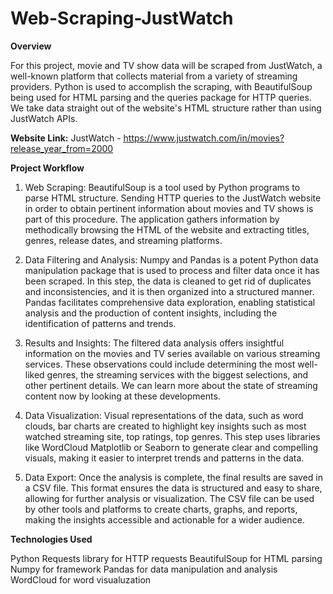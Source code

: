 # Web-Scraping-JustWatch

**Overview**

For this project, movie and TV show data will be scraped from JustWatch, a well-known platform that collects material from a variety of streaming providers. Python is used to accomplish the scraping, with BeautifulSoup being used for HTML parsing and the queries package for HTTP queries. We take data straight out of the website's HTML structure rather than using JustWatch APIs.

**Website Link:**
JustWatch - https://www.justwatch.com/in/movies?release_year_from=2000

**Project Workflow**
1. Web Scraping:
BeautifulSoup is a tool used by Python programs to parse HTML structure. Sending HTTP queries to the JustWatch website in order to obtain pertinent information about movies and TV shows is part of this procedure. The application gathers information by methodically browsing the HTML of the website and extracting titles, genres, release dates, and streaming platforms.

2. Data Filtering and Analysis:
Numpy and Pandas is a potent Python data manipulation package that is used to process and filter data once it has been scraped. In this step, the data is cleaned to get rid of duplicates and inconsistencies, and it is then organized into a structured manner. Pandas facilitates comprehensive data exploration, enabling statistical analysis and the production of content insights, including the identification of patterns and trends.

3. Results and Insights:
The filtered data analysis offers insightful information on the movies and TV series available on various streaming services. These observations could include determining the most well-liked genres, the streaming services with the biggest selections, and other pertinent details. We can learn more about the state of streaming content now by looking at these developments.

4. Data Visualization:
Visual representations of the data, such as word clouds, bar charts are created to highlight key insights such as most watched streaming site, top ratings, top genres. This step uses libraries like WordCloud Matplotlib or Seaborn to generate clear and compelling visuals, making it easier to interpret trends and patterns in the data.

6. Data Export:
Once the analysis is complete, the final results are saved in a CSV file. This format ensures the data is structured and easy to share, allowing for further analysis or visualization. The CSV file can be used by other tools and platforms to create charts, graphs, and reports, making the insights accessible and actionable for a wider audience.

**Technologies Used**

Python
Requests library for HTTP requests
BeautifulSoup for HTML parsing
Numpy for framework
Pandas for data manipulation and analysis
WordCloud for word visualuzation
